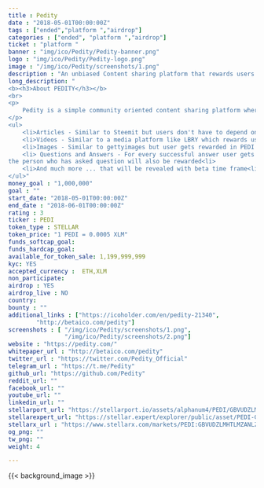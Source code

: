 ```yaml
---
title : Pedity
date : "2018-05-01T00:00:00Z"
tags : ["ended","platform ","airdrop"]
categories : ["ended", "platform ","airdrop"]
ticket : "platform "
banner : "img/ico/Pedity/Pedity-banner.png"
logo : "img/ico/Pedity/Pedity-logo.png"
image : "/img/ico/Pedity/screenshots/1.png"
description : "An unbiased Content sharing platform that rewards users in form of PEDI."
long_description: "
<b><h3>About PEDITY</h3></b>
<br>
<p>
	Pedity is a simple community oriented content sharing platform where every user is rewarded PEDI tokens based on content and not on upvotes/votes from other users. The term content is referred here to various possible categories listed below and are not not just limited to these -
</p>
<ul>
	<li>Articles - Similar to Steemit but users don't have to depend on upvotes<li>
	<li>Videos - Similar to a media platform like LBRY which rewards user for video sharing<li>
	<li>Images - Similar to gettyimages but user gets rewarded in PEDI Tokens<li>
	<li> Questions and Answers - For every successful answer user gets rewarded and also
the person who has asked question will also be rewarded<li>
	<li>And much more ... that will be revealed with beta time frame<li>
</ul>"
money_goal : "1,000,000"
goal : ""
start_date: "2018-05-01T00:00:00Z"
end_date : "2018-06-01T00:00:00Z"
rating : 3
ticker : PEDI
token_type : STELLAR
token_price: "1 PEDI = 0.0005 XLM"
funds_softcap_goal: 
funds_hardcap_goal: 
available_for_token_sale: 1,199,999,999
kyc: YES
accepted_currency :  ETH,XLM
non_participate: 
airdrop : YES
airdrop_live : NO
country: 
bounty : ""
additional_links : ["https://icoholder.com/en/pedity-21340",
        "http://betaico.com/pedity"]
screenshots : [ "/img/ico/Pedity/screenshots/1.png",
                "/img/ico/Pedity/screenshots/2.png"]
website : "https://pedity.com/"
whitepaper_url : "http://betaico.com/pedity"
twitter_url : "https://twitter.com/Pedity_Official"
telegram_url : "https://t.me/Pedity"
github_url: "https://github.com/Pedity"
reddit_url: ""
facebook_url: ""
youtube_url: ""
linkedin_url: ""
stellarport_url: "https://stellarport.io/assets/alphanum4/PEDI/GBVUDZLMHTLMZANLZB6P4S4RYF52MVWTYVYXTQ2EJBPBX4DZI2SDOLLY"
stellarexpert_url: "https://stellar.expert/explorer/public/asset/PEDI-GBVUDZLMHTLMZANLZB6P4S4RYF52MVWTYVYXTQ2EJBPBX4DZI2SDOLLY"
stellarx_url : "https://www.stellarx.com/markets/PEDI:GBVUDZLMHTLMZANLZB6P4S4RYF52MVWTYVYXTQ2EJBPBX4DZI2SDOLLY"
og_png: ""
tw_png: ""
weight: 4

---
```



{{< background_image >}}

